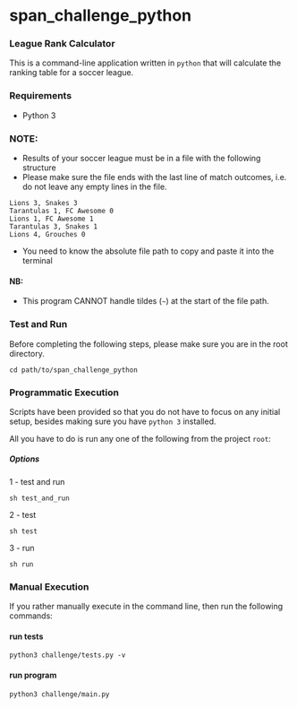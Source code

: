 # span_challenge_python #

### League Rank Calculator

This is a command-line application written in `python` that will calculate the ranking table for a
soccer league.

### Requirements

- Python 3

### NOTE:
- Results of your soccer league must be in a file with the following structure
- Please make sure the file ends with the last line of match outcomes, i.e. do not leave any empty lines in the file.

```
Lions 3, Snakes 3
Tarantulas 1, FC Awesome 0
Lions 1, FC Awesome 1
Tarantulas 3, Snakes 1
Lions 4, Grouches 0
```

- You need to know the absolute file path to copy and paste it into the terminal

#### NB:
- This program CANNOT handle tildes (`~`) at the start of the file path. 

### Test and Run 
Before completing the following steps, please make sure you are in the root directory.
``` 
cd path/to/span_challenge_python
```

### Programmatic Execution

Scripts have been provided so that you do not have to focus on any initial setup, besides making sure you have `python 3` installed.

All you have to do is run any one of the following from the project `root`:

##### Options

1 - test and run
``` 
sh test_and_run
```
2 - test
``` 
sh test
```
3 - run
``` 
sh run
```

### Manual Execution
If you rather manually execute in the command line, then run the following commands:


#### run tests
``` 
python3 challenge/tests.py -v
```

#### run program
```
python3 challenge/main.py
```


